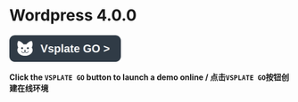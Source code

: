 # Wordpress 4.0.0

<a href="https://www.vsplate.com/?docker-compose=https://github.com/vsplate/dcenvs/wordpress/4.0.0"><img alt="VSPLATE GO" src="https://raw.githubusercontent.com/vsplate/images/master/vsgo_btn.png" width="200px"></a>

**Click the `VSPLATE GO` button to launch a demo online / 点击`VSPLATE GO`按钮创建在线环境**